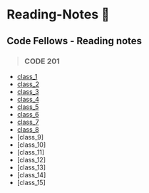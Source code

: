 # **Reading-Notes** :notebook:

## Code Fellows - Reading notes

> ### CODE 201
- [class_1](./201_notes/class_1.md)
- [class_2](./201_notes/class_2.md)
- [class_3](./201_notes/class_3.md)
- [class_4](./201_notes/class_4.md)
- [class_5](./201_notes/class_5.md)
- [class_6](./201_notes/class_6.md)
- [class_7](./201_notes/class_7.md)
- [class_8](./201_notes/class_8.md)
- [class_9]
- [class_10]
- [class_11]
- [class_12]
- [class_13]
- [class_14]
- [class_15]
